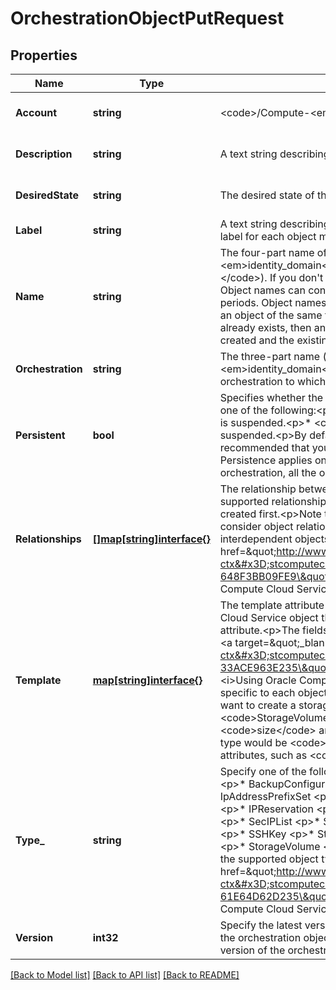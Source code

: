 # OrchestrationObjectPutRequest

## Properties
Name | Type | Description | Notes
------------ | ------------- | ------------- | -------------
**Account** | **string** | &lt;code&gt;/Compute-&lt;em&gt;identity_domain&lt;/em&gt;/default&lt;/code&gt; | [optional] [default to null]
**Description** | **string** |  A text string describing the object. | [optional] [default to null]
**DesiredState** | **string** | The desired state of this object | [optional] [default to null]
**Label** | **string** | A text string describing the object. Labels can&#39;t include spaces. In an orchestration, the label for each object must be unique. Maximum length is 256 characters. | [default to null]
**Name** | **string** |  The four-part name of the object (&lt;code&gt;/Compute-&lt;em&gt;identity_domain&lt;/em&gt;/&lt;em&gt;user&lt;/em&gt;/&lt;em&gt;orchestration&lt;/em&gt;/&lt;em&gt;object&lt;/em&gt;&lt;/code&gt;). If you don&#39;t specify a name for this object, the name is generated automatically. Object names can contain only alphanumeric characters, hyphens, underscores, and periods. Object names are case-sensitive. When you specify the object name, ensure that an object of the same type and with the same name doesn&#39;t already exist. If such a object already exists, then another object of the same type and with the same name won&#39;t be created and the existing object won&#39;t be updated. | [optional] [default to null]
**Orchestration** | **string** | The three-part name (&lt;code&gt;/Compute-&lt;em&gt;identity_domain&lt;/em&gt;/&lt;em&gt;user&lt;/em&gt;/&lt;em&gt;object&lt;/em&gt;&lt;/code&gt;) of the orchestration to which the object belongs. | [default to null]
**Persistent** | **bool** | Specifies whether the object should persist when the orchestration is suspended. Specify one of the following:&lt;p&gt;* &lt;code&gt;true&lt;/code&gt;: The object persists when the orchestration is suspended.&lt;p&gt;*  &lt;code&gt;false&lt;/code&gt;: The object is deleted when the orchestration is suspended.&lt;p&gt;By default, &lt;code&gt;persistent&lt;/code&gt; is set to &lt;code&gt;false&lt;/code&gt;. It is recommended that you specify true for storage volumes and other critical objects. Persistence applies only when you&#39;re suspending an orchestration. When you terminate an orchestration, all the objects defined in it are deleted. | [optional] [default to null]
**Relationships** | [**[]map[string]interface{}**](map.md) | The relationship between the objects that are created by this orchestration. The only supported relationship is depends, indicating that the specified target objects must be created first.&lt;p&gt;Note that when recovering from a failure, the orchestration doesn&#39;t consider object relationships. Orchestrations v2 use object references to recover interdependent objects to a healthy state. See&lt;a target&#x3D;\&quot;_blank\&quot; href&#x3D;\&quot;http://www.oracle.com/pls/topic/lookup?ctx&#x3D;stcomputecs&amp;id&#x3D;STCSG-GUID-B3732A3E-2E16-4643-9C28-648F3BB09FE9\&quot;&gt;Object References and Relationships&lt;/a&gt; in &lt;i&gt;Using Oracle Compute Cloud Service (IaaS)&lt;/i&gt;. | [optional] [default to null]
**Template** | [**map[string]interface{}**](interface{}.md) |  The template attribute defines the properties or characteristics of the Oracle Compute Cloud Service object that you want to create, as specified by the &lt;code&gt;type&lt;/code&gt; attribute.&lt;p&gt;The fields in the template section vary depending on the specified type. See &lt;a target&#x3D;\&quot;_blank\&quot; href&#x3D;\&quot;http://www.oracle.com/pls/topic/lookup?ctx&#x3D;stcomputecs&amp;id&#x3D;STCSG-GUID-B5D59289-8892-4C4C-8DA6-33ACE963E235\&quot;&gt;Orchestration v2 Attributes Specific to Each Object Type&lt;/a&gt; in &lt;i&gt;Using Oracle Compute Cloud Service (IaaS)&lt;/i&gt; to determine the parameters that are specific to each object &lt;code&gt;type&lt;/code&gt; that you want to create.&lt;p&gt;For example, if you want to create a storage volume, the &lt;code&gt;type&lt;/code&gt; would be &lt;code&gt;StorageVolume&lt;/code&gt;, and the &lt;code&gt;template&lt;/code&gt; would include &lt;code&gt;size&lt;/code&gt; and &lt;code&gt;bootable&lt;/code&gt;. If you want to create an instance, the type would be &lt;code&gt;Instance&lt;/code&gt;, and the template would include instance-specific attributes, such as &lt;code&gt;imagelist&lt;/code&gt; and &lt;code&gt;shape&lt;/code&gt;. | [default to null]
**Type_** | **string** | Specify one of the following object types that you want to create.&lt;p&gt;* Acl &lt;p&gt;* Backup &lt;p&gt;* BackupConfiguration &lt;p&gt;* Instance &lt;p&gt;* IpAddressAssociation &lt;p&gt;* IpAddressPrefixSet &lt;p&gt;* IpAddressReservation &lt;p&gt;* IpNetwork &lt;p&gt;* IpNetworkExchange &lt;p&gt;* IPReservation &lt;p&gt;* OSSContainer &lt;p&gt;* Restore &lt;p&gt;* Route &lt;p&gt;* SecApplication &lt;p&gt;* SecIPList &lt;p&gt;* SecList &lt;p&gt;* SecRule &lt;p&gt;* SecurityProtocol &lt;p&gt;* SecurityRule &lt;p&gt;* SSHKey &lt;p&gt;* StorageAttachment &lt;p&gt;* StorageSnapshot &lt;p&gt;* StorageSnapshot &lt;p&gt;* StorageVolume &lt;p&gt;* VirtualNicSet &lt;p&gt;For the most up-to-date information about the supported object types, see &lt;a target&#x3D;\&quot;_blank\&quot; href&#x3D;\&quot;http://www.oracle.com/pls/topic/lookup?ctx&#x3D;stcomputecs&amp;id&#x3D;STCSG-GUID-2D49EB53-324B-4B5F-B7F7-61E64D62D235\&quot;&gt;Object Types in Orchestgations v2&lt;/a&gt; in &lt;i&gt;Using Oracle Compute Cloud Service (IaaS)&lt;/i&gt;. | [default to null]
**Version** | **int32** | Specify the latest version of the orchestration object in the request body. Before updating the orchestration object, retrieve its details. This ensures that you only update the latest version of the orchestration object. | [default to null]

[[Back to Model list]](../README.md#documentation-for-models) [[Back to API list]](../README.md#documentation-for-api-endpoints) [[Back to README]](../README.md)


